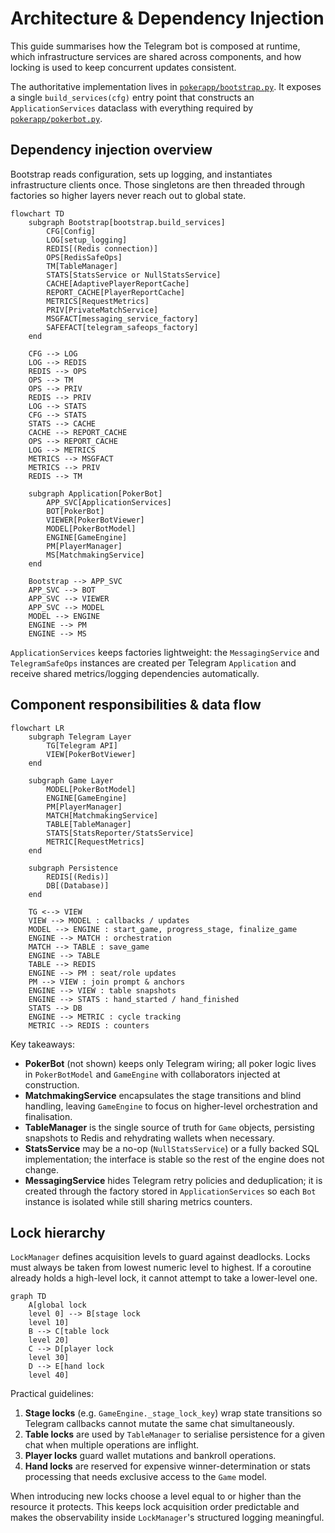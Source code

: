 # Architecture & Dependency Injection

This guide summarises how the Telegram bot is composed at runtime, which
infrastructure services are shared across components, and how locking is used to
keep concurrent updates consistent.

The authoritative implementation lives in
[`pokerapp/bootstrap.py`](../pokerapp/bootstrap.py). It exposes a single
`build_services(cfg)` entry point that constructs an `ApplicationServices`
dataclass with everything required by [`pokerapp/pokerbot.py`](../pokerapp/pokerbot.py).

## Dependency injection overview

Bootstrap reads configuration, sets up logging, and instantiates infrastructure
clients once. Those singletons are then threaded through factories so higher
layers never reach out to global state.

```mermaid
flowchart TD
    subgraph Bootstrap[bootstrap.build_services]
        CFG[Config]
        LOG[setup_logging]
        REDIS[(Redis connection)]
        OPS[RedisSafeOps]
        TM[TableManager]
        STATS[StatsService or NullStatsService]
        CACHE[AdaptivePlayerReportCache]
        REPORT_CACHE[PlayerReportCache]
        METRICS[RequestMetrics]
        PRIV[PrivateMatchService]
        MSGFACT[messaging_service_factory]
        SAFEFACT[telegram_safeops_factory]
    end

    CFG --> LOG
    LOG --> REDIS
    REDIS --> OPS
    OPS --> TM
    OPS --> PRIV
    REDIS --> PRIV
    LOG --> STATS
    CFG --> STATS
    STATS --> CACHE
    CACHE --> REPORT_CACHE
    OPS --> REPORT_CACHE
    LOG --> METRICS
    METRICS --> MSGFACT
    METRICS --> PRIV
    REDIS --> TM

    subgraph Application[PokerBot]
        APP_SVC[ApplicationServices]
        BOT[PokerBot]
        VIEWER[PokerBotViewer]
        MODEL[PokerBotModel]
        ENGINE[GameEngine]
        PM[PlayerManager]
        MS[MatchmakingService]
    end

    Bootstrap --> APP_SVC
    APP_SVC --> BOT
    APP_SVC --> VIEWER
    APP_SVC --> MODEL
    MODEL --> ENGINE
    ENGINE --> PM
    ENGINE --> MS
```

`ApplicationServices` keeps factories lightweight: the `MessagingService` and
`TelegramSafeOps` instances are created per Telegram `Application` and receive
shared metrics/logging dependencies automatically.

## Component responsibilities & data flow

```mermaid
flowchart LR
    subgraph Telegram Layer
        TG[Telegram API]
        VIEW[PokerBotViewer]
    end

    subgraph Game Layer
        MODEL[PokerBotModel]
        ENGINE[GameEngine]
        PM[PlayerManager]
        MATCH[MatchmakingService]
        TABLE[TableManager]
        STATS[StatsReporter/StatsService]
        METRIC[RequestMetrics]
    end

    subgraph Persistence
        REDIS[(Redis)]
        DB[(Database)]
    end

    TG <--> VIEW
    VIEW --> MODEL : callbacks / updates
    MODEL --> ENGINE : start_game, progress_stage, finalize_game
    ENGINE --> MATCH : orchestration
    MATCH --> TABLE : save_game
    ENGINE --> TABLE
    TABLE --> REDIS
    ENGINE --> PM : seat/role updates
    PM --> VIEW : join prompt & anchors
    ENGINE --> VIEW : table snapshots
    ENGINE --> STATS : hand_started / hand_finished
    STATS --> DB
    ENGINE --> METRIC : cycle tracking
    METRIC --> REDIS : counters
```

Key takeaways:

- **PokerBot** (not shown) keeps only Telegram wiring; all poker logic lives in
  `PokerBotModel` and `GameEngine` with collaborators injected at construction.
- **MatchmakingService** encapsulates the stage transitions and blind handling,
  leaving `GameEngine` to focus on higher-level orchestration and finalisation.
- **TableManager** is the single source of truth for `Game` objects, persisting
  snapshots to Redis and rehydrating wallets when necessary.
- **StatsService** may be a no-op (`NullStatsService`) or a fully backed SQL
  implementation; the interface is stable so the rest of the engine does not
  change.
- **MessagingService** hides Telegram retry policies and deduplication; it is
  created through the factory stored in `ApplicationServices` so each `Bot`
  instance is isolated while still sharing metrics counters.

## Lock hierarchy

`LockManager` defines acquisition levels to guard against deadlocks. Locks must
always be taken from lowest numeric level to highest. If a coroutine already
holds a high-level lock, it cannot attempt to take a lower-level one.

```mermaid
graph TD
    A[global lock
    level 0] --> B[stage lock
    level 10]
    B --> C[table lock
    level 20]
    C --> D[player lock
    level 30]
    D --> E[hand lock
    level 40]
```

Practical guidelines:

1. **Stage locks** (e.g. `GameEngine._stage_lock_key`) wrap state transitions so
   Telegram callbacks cannot mutate the same chat simultaneously.
2. **Table locks** are used by `TableManager` to serialise persistence for a
   given chat when multiple operations are inflight.
3. **Player locks** guard wallet mutations and bankroll operations.
4. **Hand locks** are reserved for expensive winner-determination or stats
   processing that needs exclusive access to the `Game` model.

When introducing new locks choose a level equal to or higher than the resource
it protects. This keeps lock acquisition order predictable and makes the
observability inside `LockManager`'s structured logging meaningful.
